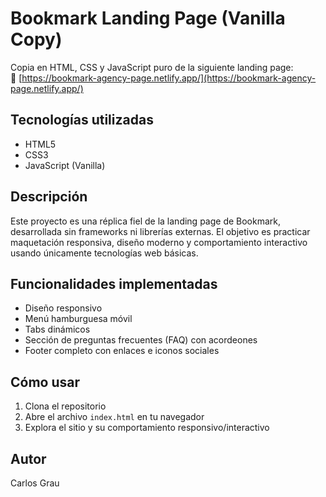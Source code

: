 # Bookmark Landing Page (Vanilla Copy)

Copia en HTML, CSS y JavaScript puro de la siguiente landing page:  
🔗 [https://bookmark-agency-page.netlify.app/](https://bookmark-agency-page.netlify.app/)

## Tecnologías utilizadas

- HTML5  
- CSS3  
- JavaScript (Vanilla)

## Descripción

Este proyecto es una réplica fiel de la landing page de Bookmark, desarrollada sin frameworks ni librerías externas. El objetivo es practicar maquetación responsiva, diseño moderno y comportamiento interactivo usando únicamente tecnologías web básicas.

## Funcionalidades implementadas

- Diseño responsivo  
- Menú hamburguesa móvil  
- Tabs dinámicos  
- Sección de preguntas frecuentes (FAQ) con acordeones  
- Footer completo con enlaces e iconos sociales  

## Cómo usar

1. Clona el repositorio  
2. Abre el archivo `index.html` en tu navegador  
3. Explora el sitio y su comportamiento responsivo/interactivo  

## Autor

Carlos Grau

